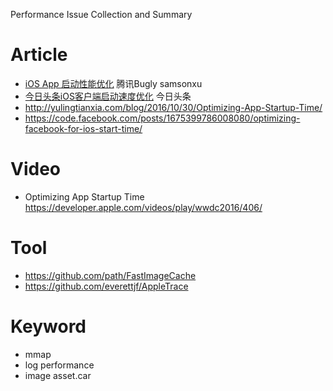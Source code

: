 Performance Issue Collection and Summary

# Article

- [iOS App 启动性能优化](https://mp.weixin.qq.com/s/Kf3EbDIUuf0aWVT-UCEmbA)  腾讯Bugly samsonxu
- [今日头条iOS客户端启动速度优化](https://techblog.toutiao.com/2017/01/17/iosspeed/) 今日头条
- http://yulingtianxia.com/blog/2016/10/30/Optimizing-App-Startup-Time/
- https://code.facebook.com/posts/1675399786008080/optimizing-facebook-for-ios-start-time/

# Video

- Optimizing App Startup Time https://developer.apple.com/videos/play/wwdc2016/406/

# Tool

- https://github.com/path/FastImageCache
- https://github.com/everettjf/AppleTrace

# Keyword

- mmap
- log performance
- image asset.car
